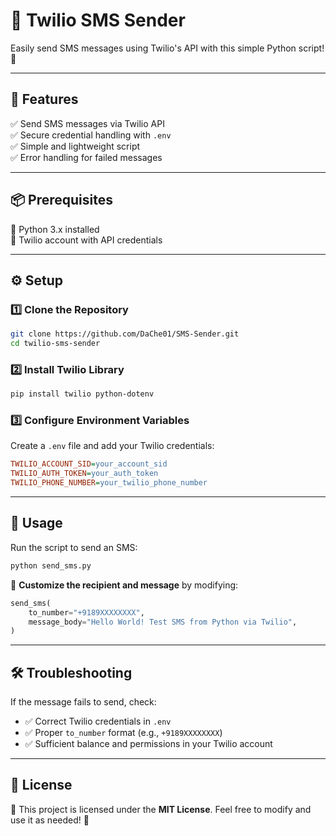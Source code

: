 # 📲 Twilio SMS Sender

Easily send SMS messages using Twilio's API with this simple Python script! 🚀

---

## 📌 Features
✅ Send SMS messages via Twilio API  
✅ Secure credential handling with `.env`  
✅ Simple and lightweight script  
✅ Error handling for failed messages  

---

## 📦 Prerequisites

🔹 Python 3.x installed  
🔹 Twilio account with API credentials  

---

## ⚙️ Setup

### 1️⃣ Clone the Repository

```bash
git clone https://github.com/DaChe01/SMS-Sender.git
cd twilio-sms-sender
```

### 2️⃣ Install Twilio Library

```bash
pip install twilio python-dotenv
```

### 3️⃣ Configure Environment Variables

Create a `.env` file and add your Twilio credentials:

```ini
TWILIO_ACCOUNT_SID=your_account_sid
TWILIO_AUTH_TOKEN=your_auth_token
TWILIO_PHONE_NUMBER=your_twilio_phone_number
```

---

## 🚀 Usage

Run the script to send an SMS:

```bash
python send_sms.py
```

📌 **Customize the recipient and message** by modifying:

```python
send_sms(
    to_number="+9189XXXXXXXX",
    message_body="Hello World! Test SMS from Python via Twilio",
)
```

---

## 🛠️ Troubleshooting

If the message fails to send, check:
- ✅ Correct Twilio credentials in `.env`
- ✅ Proper `to_number` format (e.g., `+9189XXXXXXXX`)
- ✅ Sufficient balance and permissions in your Twilio account

---

## 📜 License

📝 This project is licensed under the **MIT License**. Feel free to modify and use it as needed! 🎉